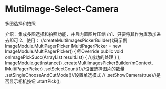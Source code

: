 # MutiImage-Select-Camera
多图选择和拍照

介绍：集成多图选择和拍照功能，并且内置图片压缩
/n1、只要将其作为库添加进去即可
2、使用： 
//createMultiImagesPickerBuilder代码示例
                ImageModule.MultiPagerPicker lMultiPagerPicker = new ImageModule.MultiPagerPicker() {
                    @Override
                    public void onImagePickSucc(ArrayList<String> resultList) {
                       //成功的处理
                    }
                };
ImageModule.getInstance()
                        .createMultiImagesPickerBuilder(mContext, lMultiPagerPicker)
                        .setSelectCount(1)//设置选择图片的数量
                .setSingleChooseAndCutMode()//设置单选模式
//                .setShowCamera(true)//是否显示相机按钮
                        .startPick();
